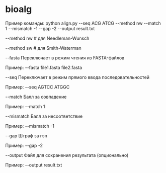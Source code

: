 # bioalg

Пример команды: python align.py --seq ACG ATCG --method nw --match 1 --mismatch -1 --gap -2 --output result.txt


--method nw     # для Needleman-Wunsch

--method sw     # для Smith-Waterman

--fasta	Переключает в режим чтения из FASTA-файлов	

Пример: --fasta file1.fasta file2.fasta

--seq	Переключает в режим прямого ввода последовательностей	

Пример: --seq AGTCC ATGGC

--match	Балл за совпадение	

Пример: --match 1

--mismatch	Балл за несоответствие	

Пример: --mismatch -1

--gap	Штраф за гэп	

Пример: --gap -2

--output	Файл для сохранения результата (опционально)	

Пример: --output result.txt
